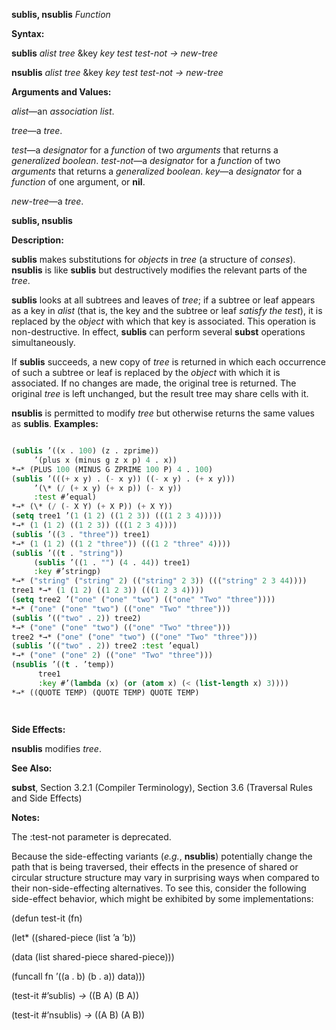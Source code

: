 **sublis, nsublis** *Function* 



**Syntax:** 



**sublis** *alist tree* &amp;key *key test test-not → new-tree* 



**nsublis** *alist tree* &amp;key *key test test-not → new-tree* 



**Arguments and Values:** 



*alist*—an *association list*. 



*tree*—a *tree*. 



*test*—a *designator* for a *function* of two *arguments* that returns a *generalized boolean*. *test-not*—a *designator* for a *function* of two *arguments* that returns a *generalized boolean*. *key*—a *designator* for a *function* of one argument, or **nil**. 



*new-tree*—a *tree*. 







 



 



**sublis, nsublis** 



**Description:** 



**sublis** makes substitutions for *objects* in *tree* (a structure of *conses*). **nsublis** is like **sublis** but destructively modifies the relevant parts of the *tree*. 



**sublis** looks at all subtrees and leaves of *tree*; if a subtree or leaf appears as a key in *alist* (that is, the key and the subtree or leaf *satisfy the test*), it is replaced by the *object* with which that key is associated. This operation is non-destructive. In effect, **sublis** can perform several **subst** operations simultaneously. 



If **sublis** succeeds, a new copy of *tree* is returned in which each occurrence of such a subtree or leaf is replaced by the *object* with which it is associated. If no changes are made, the original tree is returned. The original *tree* is left unchanged, but the result tree may share cells with it. 



**nsublis** is permitted to modify *tree* but otherwise returns the same values as **sublis**. **Examples:**
```lisp

(sublis ’((x . 100) (z . zprime)) 
	 ’(plus x (minus g z x p) 4 . x)) 
*→* (PLUS 100 (MINUS G ZPRIME 100 P) 4 . 100) 
(sublis ’(((+ x y) . (- x y)) ((- x y) . (+ x y))) 
	 ’(\* (/ (+ x y) (+ x p)) (- x y)) 
	 :test #’equal) 
*→* (\* (/ (- X Y) (+ X P)) (+ X Y)) 
(setq tree1 ’(1 (1 2) ((1 2 3)) (((1 2 3 4))))) 
*→* (1 (1 2) ((1 2 3)) (((1 2 3 4)))) 
(sublis ’((3 . "three")) tree1) 
*→* (1 (1 2) ((1 2 "three")) (((1 2 "three" 4)))) 
(sublis ’((t . "string")) 
	 (sublis ’((1 . "") (4 . 44)) tree1) 
	 :key #’stringp) 
*→* ("string" ("string" 2) (("string" 2 3)) ((("string" 2 3 44)))) 
tree1 *→* (1 (1 2) ((1 2 3)) (((1 2 3 4)))) 
(setq tree2 ’("one" ("one" "two") (("one" "Two" "three")))) 
*→* ("one" ("one" "two") (("one" "Two" "three"))) 
(sublis ’(("two" . 2)) tree2) 
*→* ("one" ("one" "two") (("one" "Two" "three"))) 
tree2 *→* ("one" ("one" "two") (("one" "Two" "three"))) 
(sublis ’(("two" . 2)) tree2 :test ’equal) 
*→* ("one" ("one" 2) (("one" "Two" "three"))) 
(nsublis ’((t . ’temp)) 
	  tree1 
	  :key #’(lambda (x) (or (atom x) (< (list-length x) 3)))) 
*→* ((QUOTE TEMP) (QUOTE TEMP) QUOTE TEMP) 




```
**Side Effects:** 



**nsublis** modifies *tree*. 



**See Also:** 



**subst**, Section 3.2.1 (Compiler Terminology), Section 3.6 (Traversal Rules and Side Effects) 



**Notes:** 



The :test-not parameter is deprecated. 



Because the side-effecting variants (*e.g.*, **nsublis**) potentially change the path that is being traversed, their effects in the presence of shared or circular structure structure may vary in surprising ways when compared to their non-side-effecting alternatives. To see this, consider the following side-effect behavior, which might be exhibited by some implementations: 



(defun test-it (fn) 



(let\* ((shared-piece (list ’a ’b)) 



(data (list shared-piece shared-piece))) 



(funcall fn ’((a . b) (b . a)) data))) 



(test-it #’sublis) *→* ((B A) (B A)) 



(test-it #’nsublis) *→* ((A B) (A B)) 



